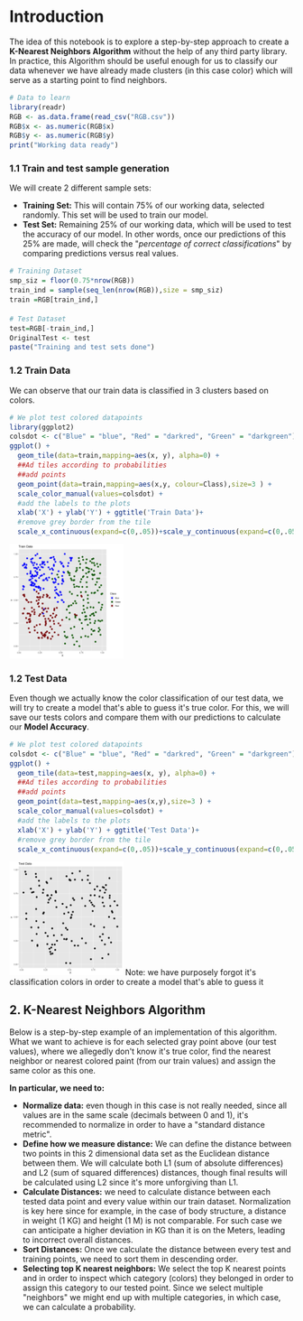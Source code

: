 # Introduction
The idea of this notebook is to explore a step-by-step approach to create a <b>K-Nearest Neighbors Algorithm</b> without the help of any third party library. In practice, this Algorithm should be useful enough for us to classify our data whenever we have already made clusters (in this case color) which will serve as a starting point to find neighbors.

```R
# Data to learn
library(readr)
RGB <- as.data.frame(read_csv("RGB.csv"))
RGB$x <- as.numeric(RGB$x)
RGB$y <- as.numeric(RGB$y)
print("Working data ready")
```

### 1.1 Train and test sample generation

We will create 2 different sample sets:

- <b>Training Set:</b> This will contain 75% of our working data, selected randomly. This set will be used to train our model.
- <b>Test Set:</b> Remaining 25% of our working data, which will be used to test the accuracy of our model. In other words, once our predictions of this 25% are made, will check the "<i>percentage of correct classifications</i>" by comparing predictions versus real values.

```R
# Training Dataset
smp_siz = floor(0.75*nrow(RGB))
train_ind = sample(seq_len(nrow(RGB)),size = smp_siz)
train =RGB[train_ind,]

# Test Dataset
test=RGB[-train_ind,]
OriginalTest <- test
paste("Training and test sets done")
```

### 1.2 Train Data

We can observe that our train data is classified in 3 clusters based on colors.

```R
# We plot test colored datapoints
library(ggplot2)
colsdot <- c("Blue" = "blue", "Red" = "darkred", "Green" = "darkgreen")
ggplot() + 
  geom_tile(data=train,mapping=aes(x, y), alpha=0) +
  ##Ad tiles according to probabilities
  ##add points
  geom_point(data=train,mapping=aes(x,y, colour=Class),size=3 ) + 
  scale_color_manual(values=colsdot) +
  #add the labels to the plots
  xlab('X') + ylab('Y') + ggtitle('Train Data')+
  #remove grey border from the tile
  scale_x_continuous(expand=c(0,.05))+scale_y_continuous(expand=c(0,.05))
  ```
<img src="images/1.png" width="40%" />

### 1.2 Test Data
Even though we actually know the color classification of our test data, we will try to create a model that's able to guess it's true color. For this, we will save our tests colors and compare them with our predictions to calculate our <b>Model Accuracy</b>.

```R
# We plot test colored datapoints
colsdot <- c("Blue" = "blue", "Red" = "darkred", "Green" = "darkgreen")
ggplot() + 
  geom_tile(data=test,mapping=aes(x, y), alpha=0) +
  ##Ad tiles according to probabilities
  ##add points
  geom_point(data=test,mapping=aes(x,y),size=3 ) + 
  scale_color_manual(values=colsdot) +
  #add the labels to the plots
  xlab('X') + ylab('Y') + ggtitle('Test Data')+
  #remove grey border from the tile
  scale_x_continuous(expand=c(0,.05))+scale_y_continuous(expand=c(0,.05))
```

<img src="images/2.png" width="40%" />
Note: we have purposely forgot it's classification colors in order to create a model that's able to guess it

## 2. K-Nearest Neighbors Algorithm

Below is a step-by-step example of an implementation of this algorithm.
What we want to achieve is for each selected gray point above (our test values), where we allegedly don't know it's true color, find the nearest neighbor or nearest colored paint (from our train values) and assign the same color as this one.

<b>In particular, we need to:</b>
- <b>Normalize data:</b> even though in this case is not really needed, since all values are in the same scale (decimals between 0 and 1), it's recommended to normalize in order to have a "standard distance metric".
- <b>Define how we measure distance:</b> We can define the distance between two points in this 2 dimensional data set as the Euclidean distance between them. We will calculate both L1 (sum of absolute differences) and L2 (sum of squared differences) distances, though final results will be calculated using L2 since it's more unforgiving than L1.
- <b>Calculate Distances:</b> we need to calculate distance between each tested data point and every value within our train dataset. Normalization is key here since for example, in the case of body structure, a distance in weight (1 KG) and height (1 M) is not comparable. For such case we can anticipate a higher deviation in KG than it is on the Meters, leading to incorrect overall distances.
- <b>Sort Distances:</b> Once we calculate the distance between every test and training points, we need to sort them in descending order.
- <b>Selecting top K nearest neighbors:</b> We select the top K nearest points and in order to inspect which category (colors) they belonged in order to assign this category to our tested point. Since we select multiple "neighbors" we might end up with multiple categories, in which case, we can calculate a probability.






